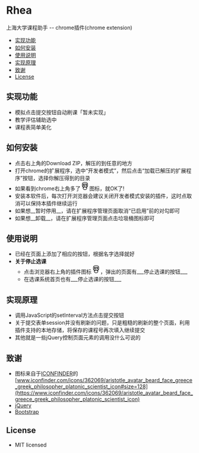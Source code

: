 # Rhea
上海大学课程助手 -- chrome插件(chrome extension)

- [实现功能](#实现功能)
- [如何安装](#如何安装)
- [使用说明](#使用说明)
- [实现原理](#实现原理)
- [致谢](#致谢)
- [License](#license)

## 实现功能
- 模拟点击提交按钮自动刷课「暂未实现」
- 教学评估辅助选中
- 课程表简单美化

## 如何安装
- 点击右上角的Download ZIP，解压的到任意的地方
- 打开chrome的扩展程序，选中“开发者模式”，然后点击“加载已解压的扩展程序”按钮，选择你解压得到的目录
- 如果看到chrome右上角多了![icon](icons/Aristotle_24.png)图标，就OK了!
- 安装本软件后，每次打开浏览器会建议关闭开发者模式安装的插件，这时点取消可以保持本插件继续运行
- 如果想__暂时停用__，请在扩展程序管理页面取消“已启用”前的对勾即可
- 如果想__卸载__，请在扩展程序管理页面点击垃圾桶图标即可

## 使用说明
- 已经在页面上添加了相应的按钮，根据名字选择就好
- __关于停止选课__
	- 点击浏览器右上角的插件图标![icon](icons/Aristotle_24.png)，弹出的页面有___停止选课的按钮___
	- 在选课系统首页也有___停止选课的按钮___

## 实现原理
- 调用JavaScript的setInterval方法点击提交按钮
- 关于提交表单session并没有刷新的问题，只是粗糙的刷新的整个页面，利用插件支持的本地存储，将保存的课程号再次填入继续提交
- 其他就是一些jQuery控制页面元素的调用没什么可说的

## 致谢
- 图标来自于[ICONFINDER](https://www.iconfinder.com/)的[www.iconfinder.com/icons/362069/aristotle_avatar_beard_face_greece_greek_philosopher_platonic_scientist_icon#size=128](https://www.iconfinder.com/icons/362069/aristotle_avatar_beard_face_greece_greek_philosopher_platonic_scientist_icon)
- [jQuery](http://jquery.com)
- [Bootstrap](http://getbootstrap.com)

## License
- MIT licensed


